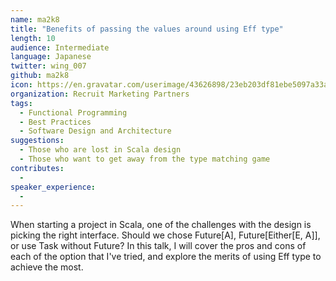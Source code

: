 ```yaml
---
name: ma2k8
title: "Benefits of passing the values around using Eff type"
length: 10
audience: Intermediate
language: Japanese
twitter: wing_007
github: ma2k8
icon: https://en.gravatar.com/userimage/43626898/23eb203df81ebe5097a33a3133c65df0.jpeg
organization: Recruit Marketing Partners
tags:
  - Functional Programming
  - Best Practices
  - Software Design and Architecture
suggestions:
  - Those who are lost in Scala design
  - Those who want to get away from the type matching game
contributes:
  - 
speaker_experience:
  - 
---
```

When starting a project in Scala, one of the challenges with the design is picking the right interface. Should we chose Future[A], Future[Either[E, A]], or use Task without Future? In this talk, I will cover the pros and cons of each of the option that I've tried, and explore the merits of using Eff type to achieve the most.
